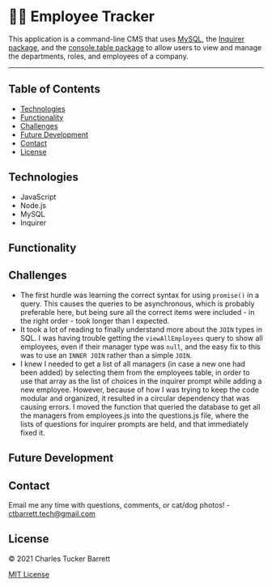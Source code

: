 
# 👩‍💼 Employee Tracker

This application is a command-line CMS that uses [MySQL](https://www.npmjs.com/package/mysql2), the [Inquirer package](https://www.npmjs.com/package/inquirer), and the [console.table package](https://www.npmjs.com/package/console.table) to allow users to view and manage the departments, roles, and employees of a company.

---

## Table of Contents
* [Technologies](#technologies)
* [Functionality](#functionality)
* [Challenges](#challenges)
* [Future Development](#future-development)
* [Contact](#contact)
* [License](#license)


## Technologies
* JavaScript
* Node.js
* MySQL
* Inquirer


## Functionality


## Challenges
<!-- TODO: add challenges as they arise -->
* The first hurdle was learning the correct syntax for using `promise()` in a query. This causes the queries to be asynchronous, which is probably preferable here, but being sure all the correct items were included - in the right order - took longer than I expected.
* It took a lot of reading to finally understand more about the `JOIN` types in SQL. I was having trouble getting the `viewAllEmployees` query to show all employees, even if their manager type was `null`, and the easy fix to this was to use an `INNER JOIN` rather than a simple `JOIN`.
* I knew I needed to get a list of all managers (in case a new one had been added) by selecting them from the employees table, in order to use that array as the list of choices in the inquirer prompt while adding a new employee. However, because of how I was trying to keep the code modular and organized, it resulted in a circular dependency that was causing errors. I moved the function that queried the database to get all the managers from employees.js into the questions.js file, where the lists of questions for inquirer prompts are held, and that immediately fixed it.


## Future Development
<!-- TODO: add ideas for future developement as they arise -->


## Contact
Email me any time with questions, comments, or cat/dog photos! - ctbarrett.tech@gmail.com


## License
&copy; 2021 Charles Tucker Barrett

[MIT License](https://opensource.org/licenses/MIT)